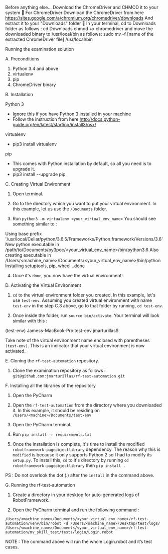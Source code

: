 Before anything else…
Download the ChromeDriver and CHMOD it to your system
	For ChromeDriver Download the ChromeDriver from here https://sites.google.com/a/chromium.org/chromedriver/downloads And extract it to your "Downloads" folder
	In your terminal, cd to Downloads folder as follows : cd Downloads chmod +x chromedriver and move the downloaded binary to /usr/local/bin as follows: sudo mv -f [name of the extracted ChromeDriver file] /usr/local/bin


Running the examination solution

A. Preconditions

1. Python 3.4 and above
2. virtualenv
3. pip
4. ChromeDriver binary


B. Installation

Python 3
- Ignore this if you have Python 3 installed in your machine
- Follow the instruction from here http://docs.python-guide.org/en/latest/starting/install3/osx/

virtualenv
- pip3 install virtualenv

pip
- This comes with Python installation by default, so all you need is to upgrade it.
- pip3 install --upgrade pip


C. Creating Virtual Environment

1. Open terminal.

2. Go to the directory which you want to put your virtual environment. In this example, let us use the `/Documents` folder.

3. Run `python3 -m virtualenv <your_virtual_env_name>`
You should see something similar to :

Using base prefix '/usr/local/Cellar/python/3.6.5/Frameworks/Python.framework/Versions/3.6'
New python executable in /path/to/Documents/py3poc/<your_virtual_env_name>/bin/python3.6
Also creating executable in /Users/<machine_name>/Documents/<your_virtual_env_name>/bin/python
Installing setuptools, pip, wheel...done

4. Once it's `done`, you now have the virtual environment!

D. Activating the Virtual Environment

1. `cd` to the virtual environment folder you created.
In this example, let's use `test-env`. Assuming you created virtual environment with name `test-env` in the step C.3 above, go to that folder by running, `cd test-env`.

2. Once inside the folder, run `source bin/activate`. Your terminal will look similar with this :

(test-env) Jamess-MacBook-Pro:test-env jmarturillas$

Take note of the virtual environment name enclosed with parentheses `(test-env)`. This is an indicator that your virtual environment is now activated.

E. Cloning the `rf-test-automation` repository.

1. Clone the examination repository as follows :
`git@github.com:jmarturillas/rf-test-automation.git`

F. Installing all the libraries of the repository

1. Open the PyCharm

2. Open the `rf-test-automation` from the directory where you downloaded it. In this example, it should be residing on `/Users/<machine>/Documents/test-env`

3. Open the PyCharm terminal.

4. Run `pip install -r requirements.txt`

5. Once the installation is complete, it's time to install the modified `robotframework-pageobjectlibrary` dependency.
The reason why this is `modified` is because it only supports Python 2 so I had to modify its `setup.py`.
To install this, `cd` to it's directory by running `cd robotframework-pageobjectlibrary` then `pip install .`

PS : Do not overlook the dot (.) after the `install` in the command above.

G. Running the rf-test-automation

1. Create a directory in your desktop for auto-generated logs of RobotFramework.

2. Open the PyCharm terminal and run the following command :

`/Users/<machine_name>/Documents/<your_virtual_env_name>/rf-test-automation/venv/bin/robot -d /Users/<machine_name>/Desktop/test/logs/ /Users/<machine_name>/Documents/<your_virtual_env_name>/rf-test-automation/mv_skill_test/tests/login/Login.robot`


NOTE : The command above will run the whole Login.robot and it’s test cases.